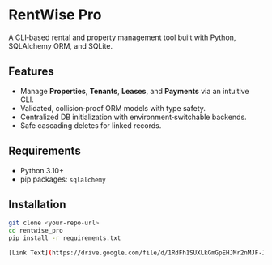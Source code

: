 # RentWise Pro

A CLI‑based rental and property management tool built with Python, SQLAlchemy ORM, and SQLite.

## Features
- Manage **Properties**, **Tenants**, **Leases**, and **Payments** via an intuitive CLI.
- Validated, collision‑proof ORM models with type safety.
- Centralized DB initialization with environment‑switchable backends.
- Safe cascading deletes for linked records.

## Requirements
- Python 3.10+
- pip packages: `sqlalchemy`

## Installation
```bash
git clone <your-repo-url>
cd rentwise_pro
pip install -r requirements.txt

[Link Text](https://drive.google.com/file/d/1RdFh1SUXLkGmGpEHJMr2nMJF-JiKVhGl/view?usp=sharing)